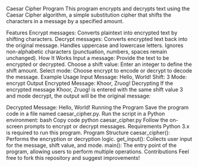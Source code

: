 Caesar Cipher Program
This program encrypts and decrypts text using the Caesar Cipher algorithm, a simple substitution cipher that shifts the characters in a message by a specified amount.

Features
Encrypt messages: Converts plaintext into encrypted text by shifting characters.
Decrypt messages: Converts encrypted text back into the original message.
Handles uppercase and lowercase letters.
Ignores non-alphabetic characters (punctuation, numbers, spaces remain unchanged).
How It Works
Input a message: Provide the text to be encrypted or decrypted.
Choose a shift value: Enter an integer to define the shift amount.
Select mode: Choose encrypt to encode or decrypt to decode the message.
Example Usage
Input
Message: Hello, World!
Shift: 3
Mode: encrypt
Output
Encrypted Message: Khoor, Zruog!
Decrypting
If the encrypted message Khoor, Zruog! is entered with the same shift value 3 and mode decrypt, the output will be the original message:

Decrypted Message: Hello, World!
Running the Program
Save the program code in a file named caesar_cipher.py.
Run the script in a Python environment:
bash
Copy code
python caesar_cipher.py
Follow the on-screen prompts to encrypt or decrypt messages.
Requirements
Python 3.x is required to run this program.
Program Structure
caesar_cipher(): Performs the encryption or decryption logic.
get_input(): Collects user input for the message, shift value, and mode.
main(): The entry point of the program, allowing users to perform multiple operations.
Contributions
Feel free to fork this repository and suggest improvements!